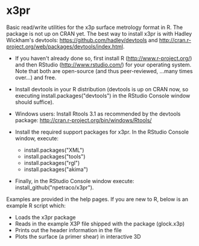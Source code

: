 # x3pr 

Basic read/write utilities for the x3p surface metrology format in R. The package is not up on CRAN yet. 
The best way to install x3pr is with Hadley Wickham's devtools: https://github.com/hadley/devtools 
and http://cran.r-project.org/web/packages/devtools/index.html. 

* If you haven't already done so, first install R (http://www.r-project.org/) and then RStudio (http://www.rstudio.com/) for your operating system. Note that both are open-source (and thus peer-reviewed, ...many times over...) and free. 

* Install devtools in your R distribution (devtools is up on CRAN now, so executing install.packages("devtools") in the RStudio Console window should suffice).

* Windows users: Install Rtools 3.1 as recommended by the devtools package: http://cran.r-project.org/bin/windows/Rtools/ 

* Install the required support packages for x3pr. In the RStudio Console window, execute:
  * install.packages("XML")
  * install.packages("tools")
  * install.packages("rgl")
  * install.packages("akima")

* Finally, in the RStudio Console window execute: install_github("npetraco/x3pr").

Examples are provided in the help pages. If you are new to R, below is an example R script which:

* Loads the x3pr package
* Reads in the example X3P file shipped with the package (glock.x3p)
* Prints out the header information in the file
* Plots the surface (a primer shear) in interactive 3D